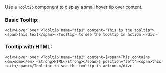 Use a `Tooltip` component to display a small hover tip over content.

### Basic Tooltip:
```
<div>Hover over <Tooltip name="tip1" content="This is the tooltip"><span>this text</span></Tooltip> to see the tooltip in action.</div>
```

### Tooltip with HTML:
```
<div>Hover over <Tooltip name="tip2" content={<span>This contains <em>some</em> <strong>HTML</strong></span>} position="left"><span>this text</span></Tooltip> to see the tooltip in action.</div>
```
